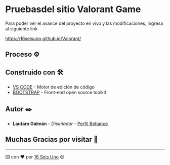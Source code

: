 # Pruebasdel sitio Valorant Game

Para poder ver el avance del proyecto en vivo y las modificaciones, ingresa al siguiente link

https://16seisuno.github.io/Valorant/

## Proceso ⚙️

## Construido con 🛠️

* [VS CODE](https://code.visualstudio.com/) - Motor de edición de código
* [BOOTSTRAP](https://getbootstrap.com/) - Front-end open source toolkit

## Autor ✒️

* **Lautaro Galmán** - *Diseñador* - [Perfil Behance](https://www.behance.net/LautaroGalman)

## Muchas Gracias por visitar 🎁

---
⌨️ con ❤️ por [16 Seis Uno](https://www.instagram.com/estudio16seisuno/) 😊

 
